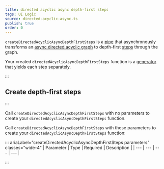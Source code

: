 ```yaml
---
title: directed acyclic async depth-first steps
tags: UI Logic
source: directed-acyclic-async.ts
publish: true
order: 0
---
```


`createDirectedAcyclicAsyncDepthFirstSteps` is a [pipe](/docs/logic/pipes-overview) that asynchronously transforms an [async directed acyclic graph](/docs/logic/graph-overview#async-graph) to depth-first [steps](/docs/logic/graph-overview#step) through the graph.

Your created `directedAcyclicAsyncDepthFirstSteps` function is a [generator](https://developer.mozilla.org/en-US/docs/Web/JavaScript/Reference/Global_Objects/Generator) that yields each step separately.


:::
## Create depth-first steps
:::

Call `createDirectedAcyclicAsyncDepthFirstSteps` with no parameters to create your `directedAcyclicAsyncDepthFirstSteps` function.

Call `createDirectedAcyclicAsyncDepthFirstSteps` with these parameters to create your `directedAcyclicAsyncDepthFirstSteps` function:

::: ariaLabel="createDirectedAcyclicAsyncDepthFirstSteps parameters" classes="wide-4"
| Parameter | Type | Required | Description |
| --- | --- | --- | --- |

:::


